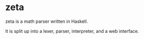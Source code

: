 zeta
====

zeta is a math parser written in Haskell.

It is split up into a lexer, parser, interpreter, and a web interface.